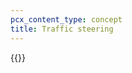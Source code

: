 ```yaml
---
pcx_content_type: concept
title: Traffic steering
---
```



{{<render file="_traffic-steering.md" productFolder="magic-transit" withParameters="Magic WAN;;/magic-wan/reference/tunnels-and-encapsulation/;;network;;/magic-wan/get-started/configure-static-routes/">}}